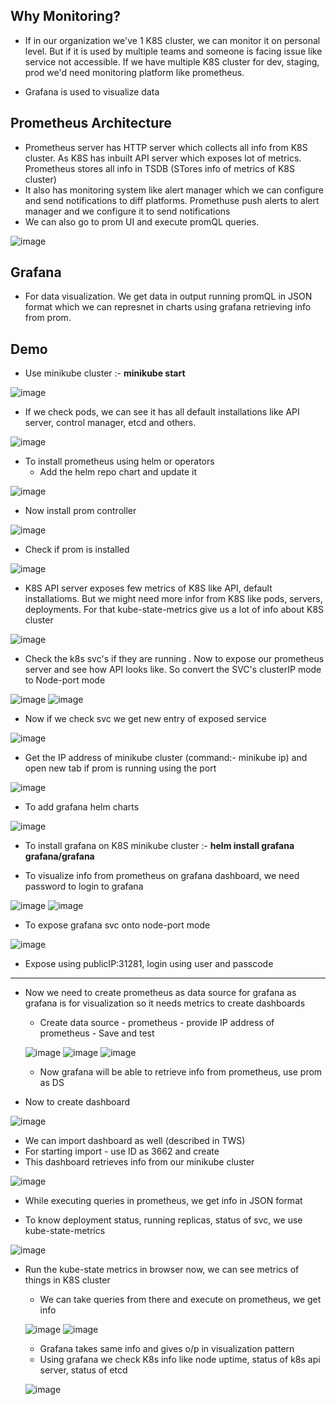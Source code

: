 Why Monitoring?
-
- If in our organization we've 1 K8S cluster, we can monitor it on personal level. But if it is used by multiple teams and someone is facing issue like service not accessible. If we have multiple K8S cluster for dev, staging, prod we'd need monitoring platform like prometheus.

- Grafana is used to visualize data

Prometheus Architecture
-
- Prometheus server has HTTP server which collects all info from K8S cluster. As K8S has inbuilt API server which exposes lot of metrics. Prometheus stores all info in TSDB (STores info of metrics of K8S cluster)
- It also has monitoring system like alert manager which we can configure and send notifications to diff platforms. Promethuse push alerts to alert manager and we configure it to send notifications
- We can also go to prom UI and execute promQL queries. 

![image](https://github.com/user-attachments/assets/5f978fe1-59a1-417c-a76a-19d75afd7cbc)

Grafana
-
- For data visualization. We get data in output running promQL in JSON format which we can represnet in charts using grafana retrieving info from prom.

Demo
-
- Use minikube cluster :- **minikube start**

![image](https://github.com/user-attachments/assets/a9d452b4-61eb-4142-9990-31ed70c9ef80)

- If we check pods, we can see it has all default installations like API server, control manager, etcd and others.

![image](https://github.com/user-attachments/assets/fa9ef274-b24a-4c30-822f-b541b56c52bc)

- To install prometheus using helm or operators
  - Add the helm repo chart and update it
 
![image](https://github.com/user-attachments/assets/c19ee2af-b1fc-46d9-b356-bdd4e5bdf6f6)

  - Now install prom controller

![image](https://github.com/user-attachments/assets/fb5393a9-beda-4040-849a-71f3c226d2a1)

  - Check if prom is installed

![image](https://github.com/user-attachments/assets/f4d1a200-f979-43ba-b1d0-4f78e37d3480)

  - K8S API server exposes few metrics of K8S like API, default installatioms. But we might need more infor from K8S like pods, servers, deployments. For that kube-state-metrics give us a lot of info about K8S cluster

![image](https://github.com/user-attachments/assets/2d44b31b-6429-46a5-b08a-cfbc8f541654)

  - Check the k8s svc's if they are running . Now to expose our prometheus server and see how API looks like. So convert the SVC's clusterIP mode to Node-port mode

![image](https://github.com/user-attachments/assets/3402941e-e890-46c0-b632-afe1be74e07a)
![image](https://github.com/user-attachments/assets/8bd35295-3459-471a-96f6-b9363e1bb391)

  - Now if we check svc we get new entry of exposed service

![image](https://github.com/user-attachments/assets/ba25797a-1d0a-4ca9-a66e-22daf3c5f609)

  - Get the IP address of minikube cluster (command:- minikube ip) and open new tab if prom is running using the port

![image](https://github.com/user-attachments/assets/35147fe2-3064-428e-83ad-895cb857c807)

- To add grafana helm charts

![image](https://github.com/user-attachments/assets/33f3c6cd-9c74-4a3d-b1fa-c59369be02fd)

- To install grafana on K8S minikube cluster :- **helm install grafana grafana/grafana**

- To visualize info from prometheus on grafana dashboard, we need password to login to grafana

![image](https://github.com/user-attachments/assets/57a6f991-2bdc-4f58-9e82-7289902836f1)
![image](https://github.com/user-attachments/assets/f2486903-d883-490e-a5ee-d7d92e112972)

- To expose grafana svc onto node-port mode

![image](https://github.com/user-attachments/assets/2c2b3ded-9d93-4da1-8bb4-034d3da69749)

- Expose using publicIP:31281, login using user and passcode
 
------------------------------------------------------------------------------------------------------------------------------------------------------------------------------

- Now we need to create prometheus as data source for grafana as grafana is for visualization so it needs metrics to create dashboards
  - Create data source - prometheus - provide IP address of prometheus - Save and test
 
  ![image](https://github.com/user-attachments/assets/11cc6dd7-1fed-467c-8773-15c846d457eb)
  ![image](https://github.com/user-attachments/assets/e0e8872d-da3a-4e34-9789-550fc5c64abf)
  ![image](https://github.com/user-attachments/assets/c9ad068b-93ec-405e-8371-f31acd723d6a)

  - Now grafana will be able to retrieve info from prometheus, use prom as DS
 
- Now to create dashboard

![image](https://github.com/user-attachments/assets/aa250f09-852d-4e1e-be68-ea128bb09256)

  - We can import dashboard as well (described in TWS)
  - For starting import - use ID as 3662 and create
  - This dashboard retrieves info from our minikube cluster

![image](https://github.com/user-attachments/assets/469d62e6-8a0d-402f-b67e-39d042d14f56)

  
- While executing queries in prometheus, we get info in JSON format

- To know deployment status, running replicas, status of svc, we use kube-state-metrics

![image](https://github.com/user-attachments/assets/df1ed72f-6575-4bdb-984b-65cd25a04394)

- Run the kube-state metrics in browser now, we can see metrics of things in K8S cluster
  - We can take queries from there and execute on prometheus, we get info
 
  ![image](https://github.com/user-attachments/assets/32938f91-0ff0-45e4-8f65-3d56ef8073b8)
  ![image](https://github.com/user-attachments/assets/1f6559f2-2ddc-4b4d-9acc-d99348b38bb6)

  - Grafana takes same info and gives o/p in visualization pattern
  - Using grafana we check K8s info like node uptime, status of k8s api server, status of etcd
 
  ![image](https://github.com/user-attachments/assets/948f2f91-aa05-4f16-a6af-65ed09f82bf1)

